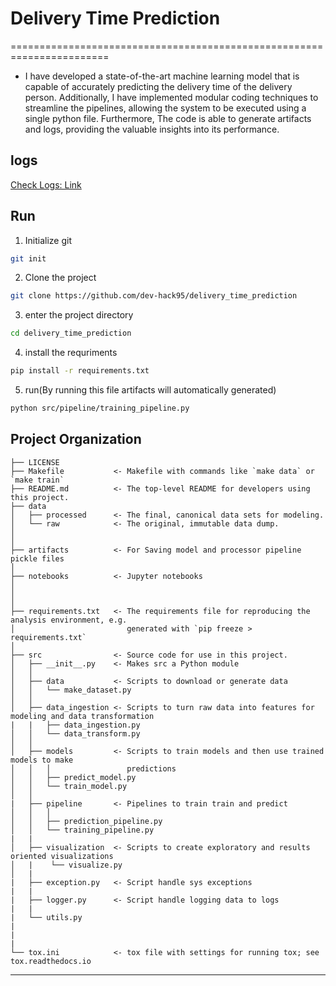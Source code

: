 # Delivery Time Prediction
=======================================================================

* I have developed a state-of-the-art machine learning model that is capable of accurately predicting the delivery time of the delivery person. Additionally, I have implemented modular coding techniques to streamline the pipelines, allowing the system to be executed using a single python file. Furthermore, The code is able to generate artifacts and logs, providing the  valuable insights into its performance.

## logs

[Check Logs: Link](https://github.com/dev-hack95/delivery_time_prediction/blob/main/logs/25_04_2023_12_09_11.log/25_04_2023_12_09_11.log)

## Run 

1) Initialize git

```bash
git init
```


2) Clone the project

```bash
git clone https://github.com/dev-hack95/delivery_time_prediction
```

3) enter the project directory

```bash
cd delivery_time_prediction
```

4) install the requriments

```bash
pip install -r requirements.txt
```

5) run(By running this file artifacts will automatically generated)

```bash
python src/pipeline/training_pipeline.py
```

Project Organization
------------

    ├── LICENSE
    ├── Makefile           <- Makefile with commands like `make data` or `make train`
    ├── README.md          <- The top-level README for developers using this project.
    ├── data
    │   ├── processed      <- The final, canonical data sets for modeling.
    │   └── raw            <- The original, immutable data dump.
    │
    │
    ├── artifacts          <- For Saving model and processor pipeline pickle files
    │
    ├── notebooks          <- Jupyter notebooks
    │                     
    │                        
    │
    ├── requirements.txt   <- The requirements file for reproducing the analysis environment, e.g.
    │                         generated with `pip freeze > requirements.txt`
    │
    ├── src                <- Source code for use in this project.
    │   ├── __init__.py    <- Makes src a Python module
    │   │
    │   ├── data           <- Scripts to download or generate data
    │   │   └── make_dataset.py
    │   │
    │   ├── data_ingestion <- Scripts to turn raw data into features for modeling and data transformation
    |   |   ├── data_ingestion.py
    │   │   └── data_transform.py
    │   │
    │   ├── models         <- Scripts to train models and then use trained models to make
    │   │   │                 predictions
    │   │   ├── predict_model.py
    │   │   └── train_model.py
    │   │
    |   ├── pipeline       <- Pipelines to train train and predict
    │   │   │
    │   │   ├── prediction_pipeline.py
    │   │   └── training_pipeline.py
    |   |
    │   ├── visualization  <- Scripts to create exploratory and results oriented visualizations
    │   |    └── visualize.py
    │   |
    |   ├── exception.py   <- Script handle sys exceptions
    |   |
    |   ├── logger.py      <- Script handle logging data to logs
    |   |                  
    |   └── utils.py
    |
    |
    |
    └── tox.ini            <- tox file with settings for running tox; see tox.readthedocs.io


--------
